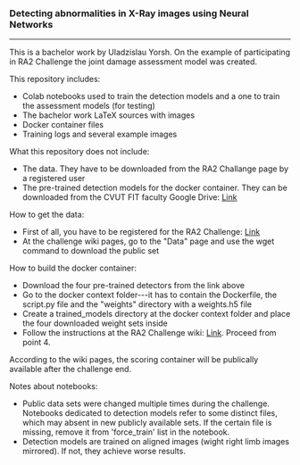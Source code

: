 ### Detecting abnormalities in X-Ray images using Neural Networks

------------

This is a bachelor work by Uladzislau Yorsh. On the example of participating in RA2 Challenge the joint damage assessment model was created.

This repository includes:
- Colab notebooks used to train the detection models and a one to train the assessment models (for testing)
- The bachelor work LaTeX sources with images
- Docker container files
- Training logs and several example images

What this repository does not include:
- The data. They have to be downloaded from the RA2 Challange page by a registered user
- The pre-trained detection models for the docker container. They can be downloaded from the CVUT FIT faculty Google Drive: [Link](https://drive.google.com/open?id=1JIwfKTvv-ftfmyQbhgtUjo-wNpK-LfiR)

How to get the data:
- First of all, you have to be registered for the RA2 Challenge: [Link](https://www.synapse.org/#!Synapse:syn20545111/wiki/594083 "Link")
- At the challenge wiki pages, go to the "Data" page and use the wget command to download the public set

How to build the docker container:
- Download the four pre-trained detectors from the link above
- Go to the docker context folder---it has to contain the Dockerfile, the script.py file and the "weights" directory with a weights.h5 file
- Create a trained_models directory at the docker context folder and place the four downloaded weight sets inside
- Follow the instructions at the RA2 Challenge wiki: [Link](https://www.synapse.org/#!Synapse:syn20545111/wiki/597249 "Link"). Proceed from point 4.

According to the wiki pages, the scoring container will be publically available after the challenge end.

Notes about notebooks:
- Public data sets were changed multiple times during the challenge. Notebooks dedicated to detection models refer to some distinct files, which may absent in new publicly available sets. If the certain file is missing, remove it from 'force_train' list in the notebook.
- Detection models are trained on aligned images (wight right limb images mirrored). If not, they achieve worse results.
